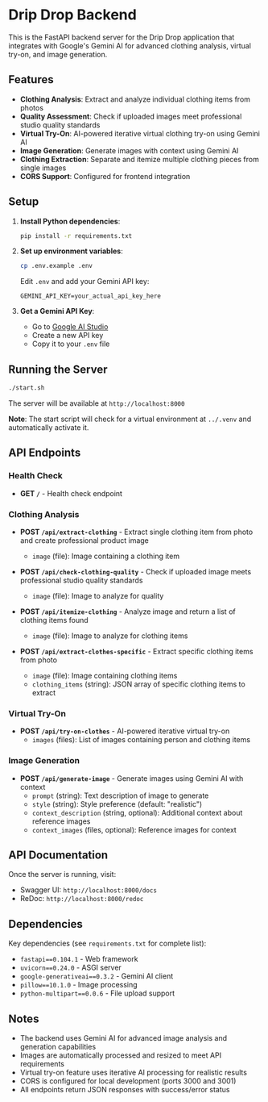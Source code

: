 # Drip Drop Backend

This is the FastAPI backend server for the Drip Drop application that integrates with Google's Gemini AI for advanced clothing analysis, virtual try-on, and image generation.

## Features

- **Clothing Analysis**: Extract and analyze individual clothing items from photos
- **Quality Assessment**: Check if uploaded images meet professional studio quality standards
- **Virtual Try-On**: AI-powered iterative virtual clothing try-on using Gemini AI
- **Image Generation**: Generate images with context using Gemini AI
- **Clothing Extraction**: Separate and itemize multiple clothing pieces from single images
- **CORS Support**: Configured for frontend integration

## Setup

1. **Install Python dependencies**:
   ```bash
   pip install -r requirements.txt
   ```

2. **Set up environment variables**:
   ```bash
   cp .env.example .env
   ```
   
   Edit `.env` and add your Gemini API key:
   ```
   GEMINI_API_KEY=your_actual_api_key_here
   ```

3. **Get a Gemini API Key**:
   - Go to [Google AI Studio](https://makersuite.google.com/app/apikey)
   - Create a new API key
   - Copy it to your `.env` file

## Running the Server

```bash
./start.sh
```

The server will be available at `http://localhost:8000`

**Note**: The start script will check for a virtual environment at `../.venv` and automatically activate it.

## API Endpoints

### Health Check
- **GET `/`** - Health check endpoint

### Clothing Analysis
- **POST `/api/extract-clothing`** - Extract single clothing item from photo and create professional product image
  - `image` (file): Image containing a clothing item

- **POST `/api/check-clothing-quality`** - Check if uploaded image meets professional studio quality standards
  - `image` (file): Image to analyze for quality

- **POST `/api/itemize-clothing`** - Analyze image and return a list of clothing items found
  - `image` (file): Image to analyze for clothing items

- **POST `/api/extract-clothes-specific`** - Extract specific clothing items from photo
  - `image` (file): Image containing clothing items
  - `clothing_items` (string): JSON array of specific clothing items to extract

### Virtual Try-On
- **POST `/api/try-on-clothes`** - AI-powered iterative virtual try-on
  - `images` (files): List of images containing person and clothing items

### Image Generation
- **POST `/api/generate-image`** - Generate images using Gemini AI with context
  - `prompt` (string): Text description of image to generate
  - `style` (string): Style preference (default: "realistic")
  - `context_description` (string, optional): Additional context about reference images
  - `context_images` (files, optional): Reference images for context

## API Documentation

Once the server is running, visit:
- Swagger UI: `http://localhost:8000/docs`
- ReDoc: `http://localhost:8000/redoc`

## Dependencies

Key dependencies (see `requirements.txt` for complete list):
- `fastapi==0.104.1` - Web framework
- `uvicorn==0.24.0` - ASGI server
- `google-generativeai==0.3.2` - Gemini AI client
- `pillow==10.1.0` - Image processing
- `python-multipart==0.0.6` - File upload support

## Notes

- The backend uses Gemini AI for advanced image analysis and generation capabilities
- Images are automatically processed and resized to meet API requirements
- Virtual try-on feature uses iterative AI processing for realistic results
- CORS is configured for local development (ports 3000 and 3001)
- All endpoints return JSON responses with success/error status
